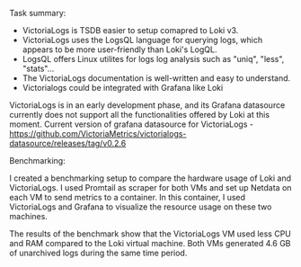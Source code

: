 Task summary:

- VictoriaLogs is TSDB easier to setup comapred to Loki v3.
- VictoriaLogs uses the LogsQL language for querying logs, which appears to be more         user-friendly than Loki's LogQL.
- LogsQL offers Linux utilites for logs log analysis such as "uniq", "less", "stats"...
- The VictoriaLogs documentation is well-written and easy to understand.
- Victorialogs could be integrated with Grafana like Loki

VictoriaLogs is in an early development phase, and its Grafana datasource currently does not support all the functionalities offered by Loki at this moment.
Current version of grafana datasource for VictoriaLogs - https://github.com/VictoriaMetrics/victorialogs-datasource/releases/tag/v0.2.6

Benchmarking:

I created a benchmarking setup to compare the hardware usage of Loki and VictoriaLogs. I used Promtail as scraper for both VMs and set up Netdata on each VM to send metrics to a container. In this container, I used VictoriaLogs and Grafana to visualize the resource usage on these two machines.

The results of the benchmark show that the VictoriaLogs VM used less CPU and RAM compared to the Loki virtual machine. Both VMs generated 4.6 GB of unarchived logs during the same time period.

